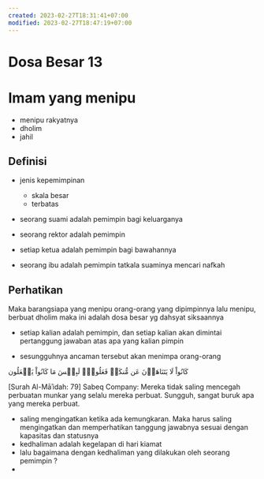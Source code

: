 ```yaml
---
created: 2023-02-27T18:31:41+07:00
modified: 2023-02-27T18:47:19+07:00
---
```


# Dosa Besar 13

# Imam yang menipu

- menipu rakyatnya
- dholim
- jahil

## Definisi

- jenis kepemimpinan
  - skala besar
  - terbatas

- seorang suami adalah pemimpin bagi keluarganya
- seorang rektor adalah pemimpin
- setiap ketua adalah pemimpin bagi bawahannya
- seorang ibu adalah pemimpin tatkala suaminya mencari nafkah

## Perhatikan 

Maka barangsiapa yang menipu orang-orang yang dipimpinnya lalu menipu, berbuat dholim maka ini adalah dosa besar yg dahsyat siksaannya

- setiap kalian adalah pemimpin, dan setiap kalian akan dimintai pertanggung jawaban atas apa yang kalian pimpin


- sesungguhnya ancaman tersebut akan menimpa orang-orang

 كَانُواْ لَا يَتَنَاهَوۡنَ عَن مُّنكَرٖ فَعَلُوهُۚ لَبِئۡسَ مَا كَانُواْ يَفۡعَلُون

[Surah Al-Māʾidah: 79]
Sabeq Company:
Mereka tidak saling mencegah perbuatan munkar yang selalu mereka perbuat. Sungguh, sangat buruk apa yang mereka perbuat.

- saling mengingatkan ketika ada kemungkaran. Maka harus saling mengingatkan dan memperhatikan tanggung jawabnya sesuai dengan kapasitas dan statusnya
- kedhaliman adalah kegelapan di hari kiamat
- lalu bagaimana dengan kedhaliman yang dilakukan oleh seorang pemimpin ?
-
